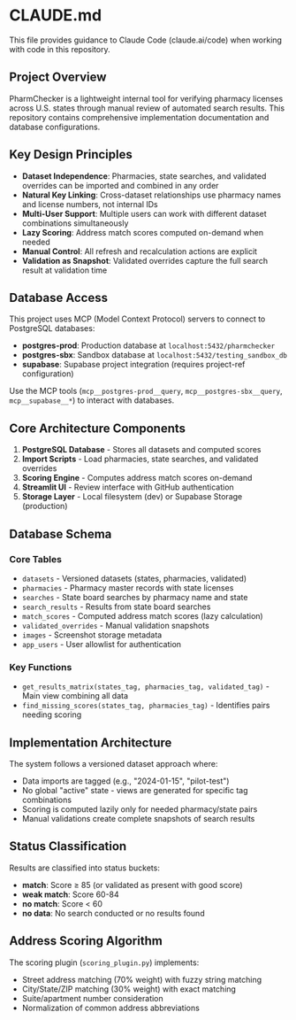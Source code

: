 # CLAUDE.md

This file provides guidance to Claude Code (claude.ai/code) when working with code in this repository.

## Project Overview

PharmChecker is a lightweight internal tool for verifying pharmacy licenses across U.S. states through manual review of automated search results. This repository contains comprehensive implementation documentation and database configurations.

## Key Design Principles

- **Dataset Independence**: Pharmacies, state searches, and validated overrides can be imported and combined in any order
- **Natural Key Linking**: Cross-dataset relationships use pharmacy names and license numbers, not internal IDs
- **Multi-User Support**: Multiple users can work with different dataset combinations simultaneously
- **Lazy Scoring**: Address match scores computed on-demand when needed
- **Manual Control**: All refresh and recalculation actions are explicit
- **Validation as Snapshot**: Validated overrides capture the full search result at validation time

## Database Access

This project uses MCP (Model Context Protocol) servers to connect to PostgreSQL databases:

- **postgres-prod**: Production database at `localhost:5432/pharmchecker`
- **postgres-sbx**: Sandbox database at `localhost:5432/testing_sandbox_db`
- **supabase**: Supabase project integration (requires project-ref configuration)

Use the MCP tools (`mcp__postgres-prod__query`, `mcp__postgres-sbx__query`, `mcp__supabase__*`) to interact with databases.

## Core Architecture Components

1. **PostgreSQL Database** - Stores all datasets and computed scores
2. **Import Scripts** - Load pharmacies, state searches, and validated overrides  
3. **Scoring Engine** - Computes address match scores on-demand
4. **Streamlit UI** - Review interface with GitHub authentication
5. **Storage Layer** - Local filesystem (dev) or Supabase Storage (production)

## Database Schema

### Core Tables
- `datasets` - Versioned datasets (states, pharmacies, validated)
- `pharmacies` - Pharmacy master records with state licenses
- `searches` - State board searches by pharmacy name and state
- `search_results` - Results from state board searches
- `match_scores` - Computed address match scores (lazy calculation)
- `validated_overrides` - Manual validation snapshots
- `images` - Screenshot storage metadata
- `app_users` - User allowlist for authentication

### Key Functions
- `get_results_matrix(states_tag, pharmacies_tag, validated_tag)` - Main view combining all data
- `find_missing_scores(states_tag, pharmacies_tag)` - Identifies pairs needing scoring

## Implementation Architecture

The system follows a versioned dataset approach where:
- Data imports are tagged (e.g., "2024-01-15", "pilot-test")
- No global "active" state - views are generated for specific tag combinations  
- Scoring is computed lazily only for needed pharmacy/state pairs
- Manual validations create complete snapshots of search results

## Status Classification

Results are classified into status buckets:
- **match**: Score ≥ 85 (or validated as present with good score)
- **weak match**: Score 60-84
- **no match**: Score < 60
- **no data**: No search conducted or no results found

## Address Scoring Algorithm

The scoring plugin (`scoring_plugin.py`) implements:
- Street address matching (70% weight) with fuzzy string matching
- City/State/ZIP matching (30% weight) with exact matching
- Suite/apartment number consideration
- Normalization of common address abbreviations